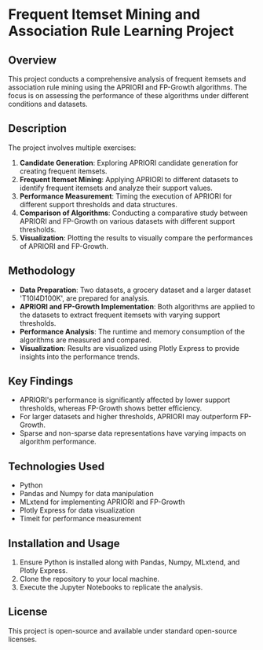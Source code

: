 # Frequent Itemset Mining and Association Rule Learning Project

## Overview
This project conducts a comprehensive analysis of frequent itemsets and association rule mining using the APRIORI and FP-Growth algorithms. The focus is on assessing the performance of these algorithms under different conditions and datasets.

## Description
The project involves multiple exercises:
1. **Candidate Generation**: Exploring APRIORI candidate generation for creating frequent itemsets.
2. **Frequent Itemset Mining**: Applying APRIORI to different datasets to identify frequent itemsets and analyze their support values.
3. **Performance Measurement**: Timing the execution of APRIORI for different support thresholds and data structures.
4. **Comparison of Algorithms**: Conducting a comparative study between APRIORI and FP-Growth on various datasets with different support thresholds.
5. **Visualization**: Plotting the results to visually compare the performances of APRIORI and FP-Growth.

## Methodology
- **Data Preparation**: Two datasets, a grocery dataset and a larger dataset 'T10I4D100K', are prepared for analysis.
- **APRIORI and FP-Growth Implementation**: Both algorithms are applied to the datasets to extract frequent itemsets with varying support thresholds.
- **Performance Analysis**: The runtime and memory consumption of the algorithms are measured and compared.
- **Visualization**: Results are visualized using Plotly Express to provide insights into the performance trends.

## Key Findings
- APRIORI's performance is significantly affected by lower support thresholds, whereas FP-Growth shows better efficiency.
- For larger datasets and higher thresholds, APRIORI may outperform FP-Growth.
- Sparse and non-sparse data representations have varying impacts on algorithm performance.

## Technologies Used
- Python
- Pandas and Numpy for data manipulation
- MLxtend for implementing APRIORI and FP-Growth
- Plotly Express for data visualization
- Timeit for performance measurement

## Installation and Usage
1. Ensure Python is installed along with Pandas, Numpy, MLxtend, and Plotly Express.
2. Clone the repository to your local machine.
3. Execute the Jupyter Notebooks to replicate the analysis.

## License
This project is open-source and available under standard open-source licenses.
